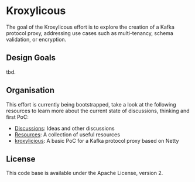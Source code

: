 # Kroxylicous

The goal of the Kroxylicous effort is to explore the creation of a Kafka protocol proxy,
addressing use cases such as multi-tenancy, schema validation, or encryption.

## Design Goals

tbd.

## Organisation

This effort is currently being bootstrapped, take a look at the following resources to learn more about the current state of discussions, thinking and first PoC:

* [Discussions](https://github.com/kroxylicous/design/discussions): Ideas and other discussions
* [Resources](useful-resources.asciidoc): A collection of useful resources
* [kroxylicious](https://github.com/kroxylicous/kroxylicious): A basic PoC for a Kafka protocol proxy based on Netty

## License

This code base is available under the Apache License, version 2.
